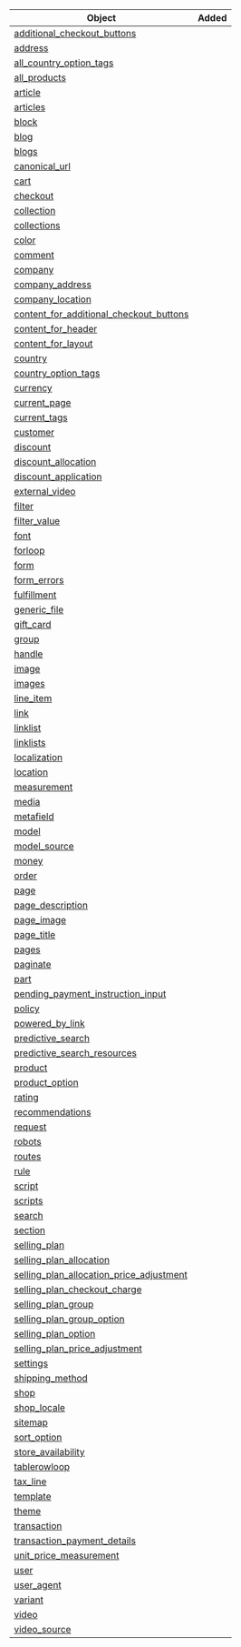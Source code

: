 | Object                                                                                                                          | Added |
| ------------------------------------------------------------------------------------------------------------------------------- | ----- |
| [additional\_checkout\_buttons](https://shopify.dev/api/liquid/objects/additional_checkout_buttons)                             |       |
| [address](https://shopify.dev/api/liquid/objects/address)                                                                       |       |
| [all\_country\_option\_tags](https://shopify.dev/api/liquid/objects/all_country_option_tags)                                    |       |
| [all\_products](https://shopify.dev/api/liquid/objects/all_products)                                                            |       |
| [article](https://shopify.dev/api/liquid/objects/article)                                                                       |       |
| [articles](https://shopify.dev/api/liquid/objects/articles)                                                                     |       |
| [block](https://shopify.dev/api/liquid/objects/block)                                                                           |       |
| [blog](https://shopify.dev/api/liquid/objects/blog)                                                                             |       |
| [blogs](https://shopify.dev/api/liquid/objects/blogs)                                                                           |       |
| [canonical\_url](https://shopify.dev/api/liquid/objects/canonical_url)                                                          |       |
| [cart](https://shopify.dev/api/liquid/objects/cart)                                                                             |       |
| [checkout](https://shopify.dev/api/liquid/objects/checkout)                                                                     |       |
| [collection](https://shopify.dev/api/liquid/objects/collection)                                                                 |       |
| [collections](https://shopify.dev/api/liquid/objects/collections)                                                               |       |
| [color](https://shopify.dev/api/liquid/objects/color)                                                                           |       |
| [comment](https://shopify.dev/api/liquid/objects/comment)                                                                       |       |
| [company](https://shopify.dev/api/liquid/objects/company)                                                                       |       |
| [company\_address](https://shopify.dev/api/liquid/objects/company_address)                                                      |       |
| [company\_location](https://shopify.dev/api/liquid/objects/company_location)                                                    |       |
| [content\_for\_additional\_checkout\_buttons](https://shopify.dev/api/liquid/objects/content_for_additional_checkout_buttons)   |       |
| [content\_for\_header](https://shopify.dev/api/liquid/objects/content_for_header)                                               |       |
| [content\_for\_layout](https://shopify.dev/api/liquid/objects/content_for_layout)                                               |       |
| [country](https://shopify.dev/api/liquid/objects/country)                                                                       |       |
| [country\_option\_tags](https://shopify.dev/api/liquid/objects/country_option_tags)                                             |       |
| [currency](https://shopify.dev/api/liquid/objects/currency)                                                                     |       |
| [current\_page](https://shopify.dev/api/liquid/objects/current_page)                                                            |       |
| [current\_tags](https://shopify.dev/api/liquid/objects/current_tags)                                                            |       |
| [customer](https://shopify.dev/api/liquid/objects/customer)                                                                     |       |
| [discount](https://shopify.dev/api/liquid/objects/discount)                                                                     |       |
| [discount\_allocation](https://shopify.dev/api/liquid/objects/discount_allocation)                                              |       |
| [discount\_application](https://shopify.dev/api/liquid/objects/discount_application)                                            |       |
| [external\_video](https://shopify.dev/api/liquid/objects/external_video)                                                        |       |
| [filter](https://shopify.dev/api/liquid/objects/filter)                                                                         |       |
| [filter\_value](https://shopify.dev/api/liquid/objects/filter_value)                                                            |       |
| [font](https://shopify.dev/api/liquid/objects/font)                                                                             |       |
| [forloop](https://shopify.dev/api/liquid/objects/forloop)                                                                       |       |
| [form](https://shopify.dev/api/liquid/objects/form)                                                                             |       |
| [form\_errors](https://shopify.dev/api/liquid/objects/form_errors)                                                              |       |
| [fulfillment](https://shopify.dev/api/liquid/objects/fulfillment)                                                               |       |
| [generic\_file](https://shopify.dev/api/liquid/objects/generic_file)                                                            |       |
| [gift\_card](https://shopify.dev/api/liquid/objects/gift_card)                                                                  |       |
| [group](https://shopify.dev/api/liquid/objects/group)                                                                           |       |
| [handle](https://shopify.dev/api/liquid/objects/handle)                                                                         |       |
| [image](https://shopify.dev/api/liquid/objects/image)                                                                           |       |
| [images](https://shopify.dev/api/liquid/objects/images)                                                                         |       |
| [line\_item](https://shopify.dev/api/liquid/objects/line_item)                                                                  |       |
| [link](https://shopify.dev/api/liquid/objects/link)                                                                             |       |
| [linklist](https://shopify.dev/api/liquid/objects/linklist)                                                                     |       |
| [linklists](https://shopify.dev/api/liquid/objects/linklists)                                                                   |       |
| [localization](https://shopify.dev/api/liquid/objects/localization)                                                             |       |
| [location](https://shopify.dev/api/liquid/objects/location)                                                                     |       |
| [measurement](https://shopify.dev/api/liquid/objects/measurement)                                                               |       |
| [media](https://shopify.dev/api/liquid/objects/media)                                                                           |       |
| [metafield](https://shopify.dev/api/liquid/objects/metafield)                                                                   |       |
| [model](https://shopify.dev/api/liquid/objects/model)                                                                           |       |
| [model\_source](https://shopify.dev/api/liquid/objects/model_source)                                                            |       |
| [money](https://shopify.dev/api/liquid/objects/money)                                                                           |       |
| [order](https://shopify.dev/api/liquid/objects/order)                                                                           |       |
| [page](https://shopify.dev/api/liquid/objects/page)                                                                             |       |
| [page\_description](https://shopify.dev/api/liquid/objects/page_description)                                                    |       |
| [page\_image](https://shopify.dev/api/liquid/objects/page_image)                                                                |       |
| [page\_title](https://shopify.dev/api/liquid/objects/page_title)                                                                |       |
| [pages](https://shopify.dev/api/liquid/objects/pages)                                                                           |       |
| [paginate](https://shopify.dev/api/liquid/objects/paginate)                                                                     |       |
| [part](https://shopify.dev/api/liquid/objects/part)                                                                             |       |
| [pending\_payment\_instruction\_input](https://shopify.dev/api/liquid/objects/pending_payment_instruction_input)                |       |
| [policy](https://shopify.dev/api/liquid/objects/policy)                                                                         |       |
| [powered\_by\_link](https://shopify.dev/api/liquid/objects/powered_by_link)                                                     |       |
| [predictive\_search](https://shopify.dev/api/liquid/objects/predictive_search)                                                  |       |
| [predictive\_search\_resources](https://shopify.dev/api/liquid/objects/predictive_search_resources)                             |       |
| [product](https://shopify.dev/api/liquid/objects/product)                                                                       |       |
| [product\_option](https://shopify.dev/api/liquid/objects/product_option)                                                        |       |
| [rating](https://shopify.dev/api/liquid/objects/rating)                                                                         |       |
| [recommendations](https://shopify.dev/api/liquid/objects/recommendations)                                                       |       |
| [request](https://shopify.dev/api/liquid/objects/request)                                                                       |       |
| [robots](https://shopify.dev/api/liquid/objects/robots)                                                                         |       |
| [routes](https://shopify.dev/api/liquid/objects/routes)                                                                         |       |
| [rule](https://shopify.dev/api/liquid/objects/rule)                                                                             |       |
| [script](https://shopify.dev/api/liquid/objects/script)                                                                         |       |
| [scripts](https://shopify.dev/api/liquid/objects/scripts)                                                                       |       |
| [search](https://shopify.dev/api/liquid/objects/search)                                                                         |       |
| [section](https://shopify.dev/api/liquid/objects/section)                                                                       |       |
| [selling\_plan](https://shopify.dev/api/liquid/objects/selling_plan)                                                            |       |
| [selling\_plan\_allocation](https://shopify.dev/api/liquid/objects/selling_plan_allocation)                                     |       |
| [selling\_plan\_allocation\_price\_adjustment](https://shopify.dev/api/liquid/objects/selling_plan_allocation_price_adjustment) |       |
| [selling\_plan\_checkout\_charge](https://shopify.dev/api/liquid/objects/selling_plan_checkout_charge)                          |       |
| [selling\_plan\_group](https://shopify.dev/api/liquid/objects/selling_plan_group)                                               |       |
| [selling\_plan\_group\_option](https://shopify.dev/api/liquid/objects/selling_plan_group_option)                                |       |
| [selling\_plan\_option](https://shopify.dev/api/liquid/objects/selling_plan_option)                                             |       |
| [selling\_plan\_price\_adjustment](https://shopify.dev/api/liquid/objects/selling_plan_price_adjustment)                        |       |
| [settings](https://shopify.dev/api/liquid/objects/settings)                                                                     |       |
| [shipping\_method](https://shopify.dev/api/liquid/objects/shipping_method)                                                      |       |
| [shop](https://shopify.dev/api/liquid/objects/shop)                                                                             |       |
| [shop\_locale](https://shopify.dev/api/liquid/objects/shop_locale)                                                              |       |
| [sitemap](https://shopify.dev/api/liquid/objects/sitemap)                                                                       |       |
| [sort\_option](https://shopify.dev/api/liquid/objects/sort_option)                                                              |       |
| [store\_availability](https://shopify.dev/api/liquid/objects/store_availability)                                                |       |
| [tablerowloop](https://shopify.dev/api/liquid/objects/tablerowloop)                                                             |       |
| [tax\_line](https://shopify.dev/api/liquid/objects/tax_line)                                                                    |       |
| [template](https://shopify.dev/api/liquid/objects/template)                                                                     |       |
| [theme](https://shopify.dev/api/liquid/objects/theme)                                                                           |       |
| [transaction](https://shopify.dev/api/liquid/objects/transaction)                                                               |       |
| [transaction\_payment\_details](https://shopify.dev/api/liquid/objects/transaction_payment_details)                             |       |
| [unit\_price\_measurement](https://shopify.dev/api/liquid/objects/unit_price_measurement)                                       |       |
| [user](https://shopify.dev/api/liquid/objects/user)                                                                             |       |
| [user\_agent](https://shopify.dev/api/liquid/objects/user_agent)                                                                |       |
| [variant](https://shopify.dev/api/liquid/objects/variant)                                                                       |       |
| [video](https://shopify.dev/api/liquid/objects/video)                                                                           |       |
| [video\_source](https://shopify.dev/api/liquid/objects/video_source)                                                            |       |